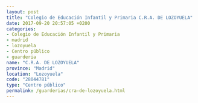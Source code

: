 ```yaml
---
layout: post
title: "Colegio de Educación Infantil y Primaria C.R.A. DE LOZOYUELA"
date: 2017-09-20 20:57:05 +0200
categories:
- Colegio de Educación Infantil y Primaria
- madrid
- lozoyuela
- Centro público
- guarderia
name: "C.R.A. DE LOZOYUELA"
province: "Madrid"
location: "Lozoyuela"
code: "28044781"
type: "Centro público"
permalink: /guarderias/cra-de-lozoyuela.html
---
```

